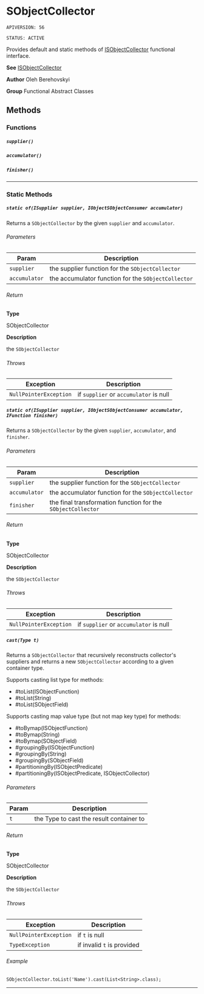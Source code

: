 # SObjectCollector

`APIVERSION: 56`

`STATUS: ACTIVE`

Provides default and static methods of [ISObjectCollector](/docs/Functional-Interfaces/ISObjectCollector.md) functional interface.


**See** [ISObjectCollector](/docs/Functional-Interfaces/ISObjectCollector.md)


**Author** Oleh Berehovskyi


**Group** Functional Abstract Classes

## Methods
### Functions
##### `supplier()`
##### `accumulator()`
##### `finisher()`
---
### Static Methods
##### `static of(ISupplier supplier, IObjectSObjectConsumer accumulator)`

Returns a `SObjectCollector` by the given `supplier` and `accumulator`.

###### Parameters
|Param|Description|
|---|---|
|`supplier`|the supplier function for the `SObjectCollector`|
|`accumulator`|the accumulator function for the `SObjectCollector`|

###### Return

**Type**

SObjectCollector

**Description**

the `SObjectCollector`

###### Throws
|Exception|Description|
|---|---|
|`NullPointerException`|if `supplier` or `accumulator` is null|

##### `static of(ISupplier supplier, IObjectSObjectConsumer accumulator, IFunction finisher)`

Returns a `SObjectCollector` by the given `supplier`, `accumulator`, and `finisher`.

###### Parameters
|Param|Description|
|---|---|
|`supplier`|the supplier function for the `SObjectCollector`|
|`accumulator`|the accumulator function for the `SObjectCollector`|
|`finisher`|the final transformation function for the `SObjectCollector`|

###### Return

**Type**

SObjectCollector

**Description**

the `SObjectCollector`

###### Throws
|Exception|Description|
|---|---|
|`NullPointerException`|if `supplier` or `accumulator` is null|

##### `cast(Type t)`

Returns a `SObjectCollector` that recursively reconstructs collector&apos;s suppliers and returns a new `SObjectCollector` according to a given container type. <p>Supports casting list type for methods:</p> <ul>     <li>#toList(ISObjectFunction)</li>     <li>#toList(String)</li>     <li>#toList(SObjectField)</li> <p/> </ul> <p>Supports casting map value type (but not map key type) for methods:</p> <ul>     <li>#toBy<T>map(ISObjectFunction)</li>     <li>#toBy<T>map(String)</li>     <li>#toBy<T>map(SObjectField)</li>     <li>#groupingBy<T>(ISObjectFunction)</li>     <li>#groupingBy<T>(String)</li>     <li>#groupingBy<T>(SObjectField)</li>     <li>#partitioningBy(ISObjectPredicate)</li>     <li>#partitioningBy(ISObjectPredicate, ISObjectCollector)</li> </ul>

###### Parameters
|Param|Description|
|---|---|
|`t`|the Type to cast the result container to|

###### Return

**Type**

SObjectCollector

**Description**

the `SObjectCollector`

###### Throws
|Exception|Description|
|---|---|
|`NullPointerException`|if `t` is null|
|`TypeException`|if invalid `t` is provided|

###### Example
```apex
SObjectCollector.toList('Name').cast(List<String>.class);
```

---

